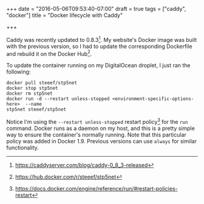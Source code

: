 +++
date = "2016-05-06T09:53:40-07:00"
draft = true
tags = ["caddy", "docker"]
title = "Docker lifecycle with Caddy"

+++

Caddy was recently updated to 0.8.3[^1]. My website's Docker image was built
with the previous version, so I had to update the corresponding Dockerfile and
rebuild it on the Docker Hub[^2].

To update the container running on my DigitalOcean droplet, I just ran the
following:

```
docker pull steeef/stp5net
docker stop stp5net
docker rm stp5net
docker run -d --restart unless-stopped <environment-specific-options-here>  --name
stp5net steeef/stp5net
```

Notice I'm using the `--restart unless-stopped` restart policy[^3] for the `run`
command. Docker runs as a daemon on my host, and this is a pretty simple way to
ensure the container's normally running. Note that this particular policy was
added in Docker 1.9. Previous versions can use `always` for similar
functionality.

[^1]: https://caddyserver.com/blog/caddy-0_8_3-released
[^2]: https://hub.docker.com/r/steeef/stp5net
[^3]: https://docs.docker.com/engine/reference/run/#restart-policies-restart

